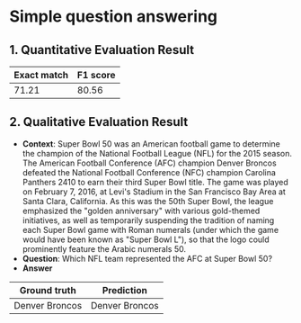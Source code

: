 # Simple question answering
## 1. Quantitative Evaluation Result

| Exact match | F1 score |
|-------------|----------|
| 71.21       | 80.56    |

## 2. Qualitative Evaluation Result
* **Context**: Super Bowl 50 was an American football game to determine the champion of the National Football League (NFL) for the 2015 season. The American Football Conference (AFC) champion Denver Broncos defeated the National Football Conference (NFC) champion Carolina Panthers 2410 to earn their third Super Bowl title. The game was played on February 7, 2016, at Levi's Stadium in the San Francisco Bay Area at Santa Clara, California. As this was the 50th Super Bowl, the league emphasized the "golden anniversary" with various gold-themed initiatives, as well as temporarily suspending the tradition of naming each Super Bowl game with Roman numerals (under which the game would have been known as "Super Bowl L"), so that the logo could prominently feature the Arabic numerals 50.
* **Question**: Which NFL team represented the AFC at Super Bowl 50?
* **Answer**

| Ground truth   | Prediction     |
|----------------|----------------|
| Denver Broncos | Denver Broncos |

